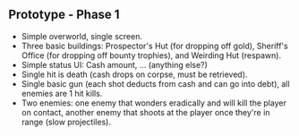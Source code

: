 

Prototype - Phase 1
-------
- Simple overworld, single screen.
- Three basic buildings: Prospector's Hut (for dropping off gold), Sheriff's Office (for dropping off bounty trophies), and Weirding Hut (respawn).
- Simple status UI: Cash amount, ... (anything else?)
- Single hit is death (cash drops on corpse, must be retrieved).
- Single basic gun (each shot deducts from cash and can go into debt), all enemies are 1 hit kills.
- Two enemies: one enemy that wonders eradically and will kill the player on contact, another enemy that shoots at the player once they're in range (slow projectiles).
